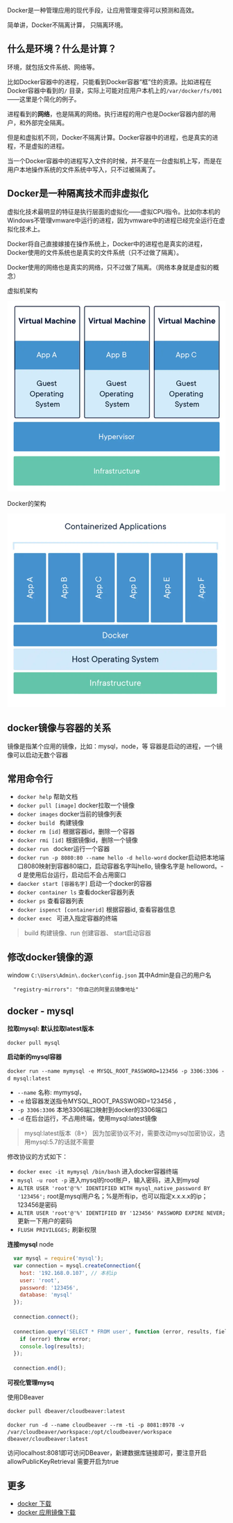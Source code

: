 
Docker是一种管理应用的现代手段，让应用管理变得可以预测和高效。

简单讲，Docker不隔离计算， 只隔离环境。

## 什么是环境？什么是计算？

环境，就包括文件系统、网络等。

比如Docker容器中的进程，只能看到Docker容器“框”住的资源。比如进程在Docker容器中看到的`/` 目录，实际上可能对应用户本机上的`/var/docker/fs/001` ——这里是个简化的例子。

进程看到的**网络**，也是隔离的网络。执行进程的用户也是Docker容器内部的用户，和外部完全隔离。

但是和虚拟机不同，Docker不隔离计算。Docker容器中的进程，也是真实的进程，不是虚拟的进程。 

当一个Docker容器中的进程写入文件的时候，并不是在一台虚拟机上写，而是在用户本地操作系统的文件系统中写入，只不过被隔离了。

##  Docker是一种隔离技术而非虚拟化

虚拟化技术最明显的特征是执行层面的虚拟化——虚拟CPU指令。比如你本机的Windows不管理vmware中运行的进程，因为vmware中的进程已经完全运行在虚拟化技术上。

Docker将自己直接嫁接在操作系统上，Docker中的进程也是真实的进程，Docker使用的文件系统也是真实的文件系统（只不过做了隔离）。

Docker使用的网络也是真实的网络，只不过做了隔离。（网络本身就是虚拟的概念）

虚拟机架构

![虚拟机架构](assets/image-20210723005833230.webp)

Docker的架构

![image-20210723005933596](assets/image-20210723005933596.webp)

## docker镜像与容器的关系
  镜像是指某个应用的镜像，比如：mysql，node，等
  容器是启动的进程，一个镜像可以启动无数个容器

## 常用命令行

  * `docker help` 帮助文档
  * `docker pull [image]` docker拉取一个镜像
  * `docker images`  docker当前的镜像列表
  * `docker build ` 构建镜像
  * `docker rm [id]` 根据容器id，删除一个容器
  * `docker rmi [id]` 根据镜像id，删除一个镜像
  * `docker run ` docker运行一个容器
  * `docker run -p 8080:80 --name hello -d hello-word` docker启动把本地端口8080映射到容器80端口，启动容器名字叫hello, 镜像名字是
  helloword。-d 是使用后台运行，启动后不会占用窗口
  * `daocker start [容器名字]` 启动一个docker的容器
  * `docker container ls` 查看docker容器列表
  * `docker ps` 查看容器列表
  * `docker ispenct [containerid]` 根据容器id, 查看容器信息
  * `docker exec ` 可进入指定容器的终端


  > build 构建镜像、run 创建容器、 start启动容器


## 修改docker镜像的源
  window `C:\Users\Admin\.docker\config.json` 其中Admin是自己的用户名
  ```
    "registry-mirrors": "你自己的阿里云镜像地址"
  ``` 

## docker - mysql

**拉取mysql: 默认拉取latest版本**
  
  `docker pull mysql` 

**启动新的mysql容器** 
  
  `docker run --name mymysql -e MYSQL_ROOT_PASSWORD=123456 -p 3306:3306 -d mysql:latest`
  * `--name` 名称: mymysql， 
  * `-e` 给容器发送指令MYSQL_ROOT_PASSWORD=123456 ，
  * `-p 3306:3306` 本地3306端口映射到docker的3306端口
  * `-d` 在后台运行，不占用终端，使用mysql:latest镜像

  > mysql:latest版本（8+） 因为加密协议不对，需要改动mysql加密协议，选用mysql:5.7的话就不需要
  
  修改协议的方式如下：
  
  * `docker exec -it mymysql /bin/bash` 进入docker容器终端
  * `mysql -u root -p`  进入mysql的root账户，输入密码，进入到mysql
  * `ALTER USER 'root'@'%' IDENTIFIED WITH mysql_native_password BY '123456';`   root是mysql用户名；%是所有ip，也可以指定x.x.x.x的ip； 123456是密码
  * `ALTER USER 'root'@'%' IDENTIFIED BY '123456' PASSWORD EXPIRE NEVER;`  更新一下用户的密码
  * `FLUSH PRIVILEGES;`  刷新权限

**连接mysql**
  node
  ```js
    var mysql = require('mysql');
    var connection = mysql.createConnection({
      host: '192.168.0.107', // 本机ip
      user: 'root',
      password: '123456',
      database: 'mysql'
    });

    connection.connect();

    connection.query('SELECT * FROM user', function (error, results, fields) {
      if (error) throw error;
      console.log(results);
    });

    connection.end();
  ```
  
**可视化管理mysq**

使用DBeaver

```shell
docker pull dbeaver/cloudbeaver:latest

docker run -d --name cloudbeaver --rm -ti -p 8081:8978 -v /var/cloudbeaver/workspace:/opt/cloudbeaver/workspace dbeaver/cloudbeaver:latest

```
访问localhost:8081即可访问DBeaver，新建数据库链接即可，要注意开启 allowPublicKeyRetrieval 需要开启为true


## 更多 
  * [docker 下载](https://docs.docker.com/get-docker/)
  * [docker 应用镜像下载](https://hub.docker.com/)
